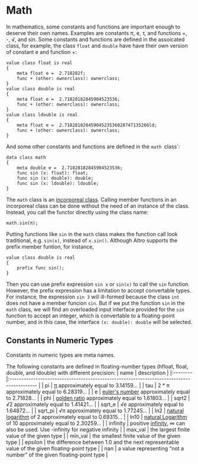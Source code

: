 # Math

In mathematics, some constants and functions are important enough to deserve their own names. Examples are constants π, e, τ, and functions +, -, √, and sin. Some constants and functions are defined in the assoicated class, for example, the class `float` and `double` have have their own version of constant e and function +:
```altro
value class float is real
{
    meta float e =  2.718282f;
    func + (other: ownerclass): ownerclass; 
}
value class double is real
{
    meta float e =  2.71828182845904523536;
    func + (other: ownerclass): ownerclass; 
}
value class ldouble is real
{
    meta float e =  2.71828182845904523536028747135266ld;
    func + (other: ownerclass): ownerclass; 
}
```
And some other constants and functions are defined in the `math `class`:
```altro
data class math
{
    meta double e =  2.71828182845904523536;
    func sin (x: float): float;
    func sin (x: double): double;
    func sin (x: ldouble): ldouble;
}
```
The `math` class is an [incorporeal class](IncorporealClass.md). Calling member functions in an incorporeal class can be done without the need of an instance of the class. Instead, you call the functor directly using the class name:
```altro
math.sin(π);
```
Putting functions like `sin` in the `math` class makes the function call look traditional, e.g. `sin(x)`, instead of `x.sin()`. Although Altro supports the prefix member funtion, for instance,
```altro
value class double is real
{
    prefix func sin();
}
```
Then you can use prefix expression `sin x` or `sin(x)` to call the `sin` function. However, the prefix expression has a limitation to accept convertable types. For instance, the expression `sin 3` will ill-formed because the class `int` does not have a member funcion `sin`. But if we put the function `sin` in the `math` class, we will find an overloaded input interface provided for the `sin` function to accept an integer, which is convertable to a floating-point number, and in this case, the interface `(x: double): double` will be selected.

## Constants in Numeric Types

Constants in numeric types are meta names.

The following constants are defined in floating-number types (hfloat, float, double, and ldouble) with different precision:
| name     | description                                                                               |
|:-------- |:----------------------------------------------------------------------------------------- |
| pi       | [π](https://en.wikipedia.org/wiki/Pi) approximately equal to 3.14159... |
| tau      | 2 * π approximately equal to 6.28319... |
| e        | [euler's number](https://en.wikipedia.org/wiki/E_(mathematical_constant)) approximately equal to 2.71828... |
| phi      | [golden ratio](https://en.wikipedia.org/wiki/Golden_ratio) approximately equal to 1.61803... |
| sqrt2    | √2 approximately equal to 1.41421... |
| sqrt_e   | √e approximately equal to 1.64872... |
| sqrt_pi  | √π approximately equal to 1.77245... |
| ln2      | [natural logarithm](https://en.wikipedia.org/wiki/Natural_logarithm) of 2 approximately equal to 0.69315... |
| ln10     | [natural Logarithm](https://en.wikipedia.org/wiki/Natural_logarithm) of 10 approximately equal to 2.30259... |
| infinity | positive [infinity](https://en.wikipedia.org/wiki/Infinity), ∞ can also be used. Use -infinity for negative infinity |
| max_val  | the largest finite value of the given type |
| min_val  | the smallest finite value of the given type |
| epsilon  | the difference between 1.0 and the next representable value of the given floating-point type |
| nan      | a value representing “not a number” of the given floating-point type |


